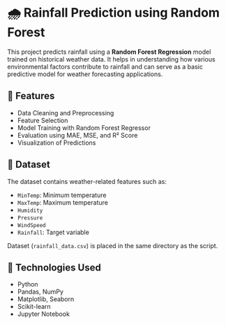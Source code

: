 # 🌧️ Rainfall Prediction using Random Forest

This project predicts rainfall using a **Random Forest Regression** model trained on historical weather data. It helps in understanding how various environmental factors contribute to rainfall and can serve as a basic predictive model for weather forecasting applications.

## 📌 Features

- Data Cleaning and Preprocessing
- Feature Selection
- Model Training with Random Forest Regressor
- Evaluation using MAE, MSE, and R² Score
- Visualization of Predictions

## 📁 Dataset

The dataset contains weather-related features such as:
- `MinTemp`: Minimum temperature
- `MaxTemp`: Maximum temperature
- `Humidity`
- `Pressure`
- `WindSpeed`
- `Rainfall`: Target variable

Dataset (`rainfall_data.csv`) is placed in the same directory as the script.

## 🔧 Technologies Used

- Python
- Pandas, NumPy
- Matplotlib, Seaborn
- Scikit-learn
- Jupyter Notebook
